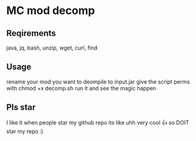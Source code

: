 # MC mod decomp

## Reqirements

java, jq, bash, unzip, wget, curl, find

## Usage

rename your mod you want to deompile to input.jar
give the script perms with chmod +x decomp.sh
run it and see the magic happen

## Pls star

I like it when people star my github repo its like uhh very cool 👍 so DOIT star my repo :)